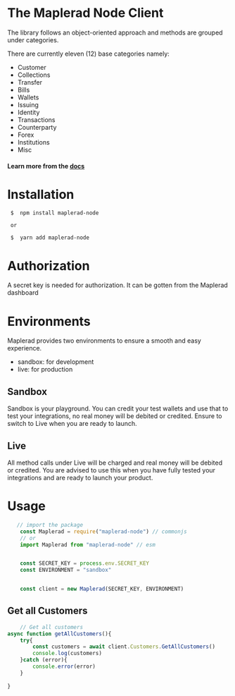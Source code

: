 # The Maplerad Node Client


The library follows an object-oriented approach and methods are grouped under categories.

There are currently eleven (12) base categories namely:
* Customer
* Collections
* Transfer
* Bills
* Wallets
* Issuing
* Identity
* Transactions
* Counterparty
* Forex
* Institutions
* Misc

#### Learn more from the [docs](https://maplerad.dev/reference)


# Installation
```shell
 $  npm install maplerad-node
 
 or
 
 $  yarn add maplerad-node
```


# Authorization
A secret key is needed for authorization. It can be gotten from the Maplerad dashboard

# Environments
Maplerad provides two environments to ensure a smooth and easy experience.

* sandbox: for development
* live: for production

## Sandbox
Sandbox is your playground. You can credit your test wallets and use that to test your integrations, no real money will be debited or credited.
Ensure to switch to Live when you are ready to launch.

## Live
All method calls under Live will be charged and real money will be debited or credited.
You are advised to use this when you have fully tested your integrations and are ready to launch your product.


# Usage

```js
   // import the package
    const Maplerad = require("maplerad-node") // commonjs
    // or
    import Maplerad from "maplerad-node" // esm


    const SECRET_KEY = process.env.SECRET_KEY
    const ENVIRONMENT = "sandbox"


    const client = new Maplerad(SECRET_KEY, ENVIRONMENT)
```

## Get all Customers

```js
    // Get all customers
async function getAllCustomers(){
    try{
        const customers = await client.Customers.GetAllCustomers()
        console.log(customers)
    }catch (error){
        console.error(error)
    }
    
}
```